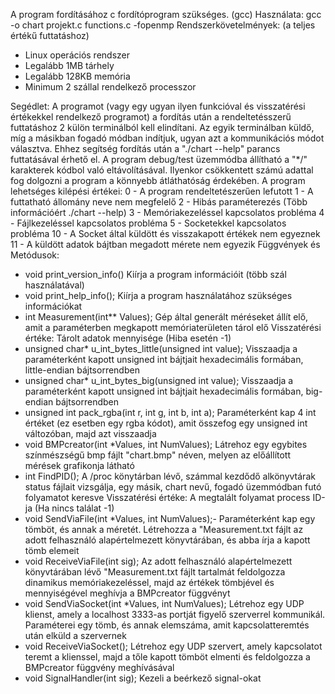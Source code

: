 A program fordításához c fordítóprogram szükséges. (gcc)
Használata: gcc -o chart projekt.c functions.c -fopenmp
Rendszerkövetelmények: (a teljes értékű futtatáshoz)
- Linux operációs rendszer
- Legalább 1MB tárhely
- Legalább 128KB memória
- Minimum 2 szállal rendelkező processzor

Segédlet:
A programot (vagy egy ugyan ilyen funkcióval és visszatérési értékekkel rendelkező programot) a fordítás után a rendeltetésszerű futtatáshoz 2 külön terminálból kell elindítani.
Az egyik terminálban küldő, míg a másikban fogadó módban indítjuk, ugyan azt a kommunikációs módot választva.
Ehhez segítség fordítás után a "./chart --help" parancs futtatásával érhető el.
A program debug/test üzemmódba állítható a "*/" karakterek kódbol való eltávolításával.
Ilyenkor csökkentett számú adattal fog dolgozni a program a könnyebb átláthatóság érdekében.
A program lehetséges kilépési értékei:
0	-  A program rendeltetészerűen lefutott
1	-  A futtatható állomány neve nem megfelelő
2	-  Hibás paraméterezés (Több információért ./chart --help)
3	-  Memóriakezeléssel kapcsolatos probléma
4	-  Fájlkezeléssel kapcsolatos probléma
5	-  Socketekkel kapcsolatos probléma
10	-  A Socket által küldött és visszakapott értékek nem egyeznek
11	-  A küldött adatok bájtban megadott mérete nem egyezik
Függvények és Metódusok:
- void print_version_info()
Kiírja a program információit (több szál használatával)
- void print_help_info();
Kiírja a program használatához szükséges információkat
- int Measurement(int** Values);
Gép által generált méréseket állít elő, amit a paraméterben megkapott memóriaterületen tárol elő
Visszatérési értéke: Tárolt adatok mennyisége (Hiba esetén -1)
- unsigned char* u_int_bytes_little(unsigned int value);
Visszaadja a paraméterként kapott unsigned int bájtjait hexadecimális formában, little-endian bájtsorrendben
- unsigned char* u_int_bytes_big(unsigned int value);
Visszaadja a paraméterként kapott unsigned int bájtjait hexadecimális formában, big-endian bájtsorrendben
- unsigned int pack_rgba(int r, int g, int b, int a);
Paraméterként kap 4 int értéket (ez esetben egy rgba kódot), amit összefog egy unsigned int változóban, majd azt visszaadja
- void BMPcreator(int *Values, int NumValues);
Látrehoz egy egybites színmészségű bmp fájlt "chart.bmp" néven, melyen az előállított mérések grafikonja látható
- int FindPID();
A /proc könytárban lévő, számmal kezdődő alkönyvtárak status fájlait vizsgálja, egy másik, chart nevű, fogadó üzemmódban futó folyamatot keresve
Visszatérési értéke: A megtalált folyamat process ID-ja (Ha nincs találat -1)
- void SendViaFile(int *Values, int NumValues);- 
Paraméterként kap egy tömböt, és annak a méretét. Létrehozza a "Measurement.txt fájlt az adott felhasználó alapértelmezett könyvtárában, és abba írja a kapott tömb elemeit
- void ReceiveViaFile(int sig);
Az adott felhasználó alapértelmezett könyvtárában lévő "Measurement.txt fájlt tartalmát feldolgozza dinamikus memóriakezeléssel, majd az értékek tömbjével és mennyiségével meghívja a BMPcreator függvényt
- void SendViaSocket(int *Values, int NumValues);
Létrehoz egy UDP klienst, amely a localhost 3333-as portját figyelő szerverrel kommunikál.
Paraméterei egy tömb, és annak elemszáma, amit kapcsolatteremtés után elküld a szervernek
- void ReceiveViaSocket();
Létrehoz egy UDP szervert, amely kapcsolatot teremt a klienssel, majd a tőle kapott tömböt elmenti és feldolgozza a BMPcreator függvény meghívásával
- void SignalHandler(int sig);
Kezeli a beérkező signal-okat
